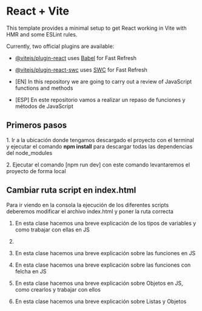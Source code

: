 # React + Vite

This template provides a minimal setup to get React working in Vite with HMR and some ESLint rules.

Currently, two official plugins are available:

- [@vitejs/plugin-react](https://github.com/vitejs/vite-plugin-react/blob/main/packages/plugin-react/README.md) uses [Babel](https://babeljs.io/) for Fast Refresh
- [@vitejs/plugin-react-swc](https://github.com/vitejs/vite-plugin-react-swc) uses [SWC](https://swc.rs/) for Fast Refresh

- [EN] In this repository we are going to carry out a review of JavaScript functions and methods
- [ESP] En este repositorio vamos a realizar un repaso de funciones y métodos de JavaScript

<h2>Primeros pasos</h2>
<p>1. Ir a la ubicación donde tengamos descargado el proyecto con el terminal y ejecutar el comando <b>npm install</b> para descargar todas las dependencias del node_modules</p>
<p>2. Ejecutar el comando [npm run dev] con este comando levantaremos el proyecto de forma local</p>

<h2>Cambiar ruta script en index.html</h2>
<p>Para ir viendo en la consola la ejecución de los diferentes scripts deberemos modificar el archivo index.html y poner la ruta correcta</p>
<ol>
    <li>
        <p>En esta clase hacemos una breve explicación de los tipos de variables y como trabajar con ellas en JS</p>
    </li>
    <li>
        <script type="module" src="/src/01-Variables-consts.js"></script>
    </li>
    <li>
        <p>En esta clase hacemos una breve explicación sobre las funciones en JS</p>
        <script type="module" src="/src/02-Funciones.js"></script>
    </li>
    <li>
        <p>En esta clase hacemos una breve explicación sobre las funciones con felcha en JS</p>
        <script type="module" src="/src/03-Funciones-Flecha.js"></script>
    </li>
    <li>
        <p>En esta clase hacemos una breve explicación sobre Objetos en JS, como crearlos y trabajar con ellos</p>
        <script type="module" src="/src/04-Objetos.js"></script>
    </li>
    <li>
        <p>En esta clase hacemos una breve explicación sobre Listas y Objetos </p>
        <script type="module" src="/src/05-Arreglos.js"></script>
    </li>
</ol>
